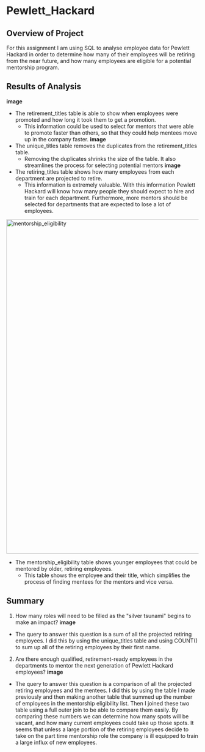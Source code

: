 # Pewlett_Hackard

## Overview of Project

For this assignment I am using SQL to analyse employee data for Pewlett Hackard in order to determine how many of their employees will be retiring from the near future, and how many employees are eligible for a potential mentorship program.

## Results of Analysis
**image**
- The retirement_titles table is able to show when employees were promoted and how long it took them to get a promotion.
    - This information could be used to select for mentors that were able to promote faster than others, so that they could help mentees move up in the company faster.
**image**
- The unique_titles table removes the duplicates from the retirement_titles table.
    - Removing the duplicates shrinks the size of the table. It also streamlines the process for selecting potential mentors
**image**
- The retiring_titles table shows how many employees from each department are projected to retire.
    - This information is extremely valuable. With this information Pewlett Hackard will know how many people they should expect to hire and train for each department. Furthermore, more mentors should be selected for departments that are expected to lose a lot of employees.

<img width="874" alt="mentorship_eligibility" src="https://user-images.githubusercontent.com/89175578/140633684-95a22ef4-bc3d-4425-a47d-02878304d6a9.png">

- The mentorship_eligibility table shows younger employees that could be mentored by older, retiring employees.
    - This table shows the employee and their title, which simplifies the process of finding mentees for the mentors and vice versa.

## Summary 

1. How many roles will need to be filled as the "silver tsunami" begins to make an impact?
**image**
- The query to answer this question is a sum of all the projected retiring employees. I did this by using the unique_titles table and using COUNT() to sum up all of the retiring employees by their first name.

2. Are there enough qualified, retirement-ready employees in the departments to mentor the next generation of Pewlett Hackard employees?
**image**
- The query to answer this question is a comparison of all the projected retiring employees and the mentees. I did this by using the table I made previously and then making another table that summed up the number of employees in the mentorship eligibility list. Then I joined these two table using a full outer join to be able to compare them easily. By comparing these numbers we can determine how many spots will be vacant, and how many current employees could take up those spots. It seems that unless a large portion of the retiring employees decide to take on the part time mentorship role the company is ill equipped to train a large influx of new employees.
